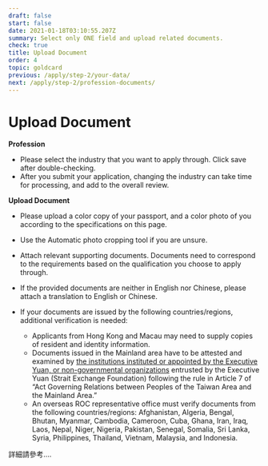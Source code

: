 ```yaml
---
draft: false
start: false
date: 2021-01-18T03:10:55.207Z
summary: Select only ONE field and upload related documents.
check: true
title: Upload Document
order: 4
topic: goldcard
previous: /apply/step-2/your-data/
next: /apply/step-2/profession-documents/
---
```

# Upload Document

**Profession**

* Please select the industry that you want to apply through. Click save after double-checking.
* After you submit your application, changing the industry can take time for processing, and add to the overall review.

**Upload Document**

* Please upload a color copy of your passport, and a color photo of you according to the specifications on this page.
* Use the Automatic photo cropping tool if you are unsure.
* Attach relevant supporting documents. Documents need to correspond to the requirements based on the qualification you choose to apply through.
* If the provided documents are neither in English nor Chinese, please attach a translation to English or Chinese. 
* If your documents are issued by the following countries/regions, additional verification is needed:

  * Applicants from Hong Kong and Macau may need to supply copies of resident and identity information.
  * Documents issued in the Mainland area have to be attested and examined by [the institutions instituted or appointed by the Executive Yuan, or non-governmental organizations](https://ws.mac.gov.tw/001/Upload/OldWeb/www.mac.gov.tw/ct0c08.html?xItem=63253&ctNode=5642&mp=1) entrusted by the Executive Yuan (Strait Exchange Foundation) following the rule in Article 7 of “Act Governing Relations between Peoples of the Taiwan Area and the Mainland Area.”
  * An overseas ROC representative office must verify documents from the following countries/regions: Afghanistan, Algeria, Bengal, Bhutan, Myanmar, Cambodia, Cameroon, Cuba, Ghana, Iran, Iraq, Laos, Nepal, Niger, Nigeria, Pakistan, Senegal, Somalia, Sri Lanka, Syria, Philippines, Thailand, Vietnam, Malaysia, and Indonesia.

詳細請參考....